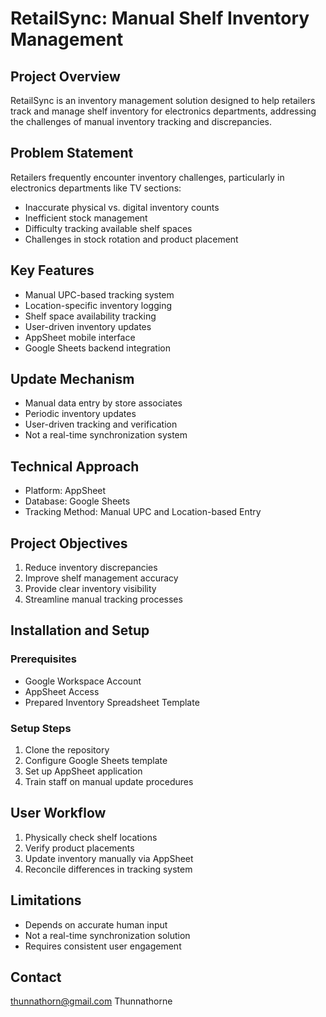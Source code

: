 # RetailSync: Manual Shelf Inventory Management

## Project Overview
RetailSync is an inventory management solution designed to help retailers track and manage shelf inventory for electronics departments, addressing the challenges of manual inventory tracking and discrepancies.

## Problem Statement
Retailers frequently encounter inventory challenges, particularly in electronics departments like TV sections:
- Inaccurate physical vs. digital inventory counts
- Inefficient stock management
- Difficulty tracking available shelf spaces
- Challenges in stock rotation and product placement

## Key Features
- Manual UPC-based tracking system
- Location-specific inventory logging
- Shelf space availability tracking
- User-driven inventory updates
- AppSheet mobile interface
- Google Sheets backend integration

## Update Mechanism
- Manual data entry by store associates
- Periodic inventory updates
- User-driven tracking and verification
- Not a real-time synchronization system

## Technical Approach
- Platform: AppSheet
- Database: Google Sheets
- Tracking Method: Manual UPC and Location-based Entry

## Project Objectives
1. Reduce inventory discrepancies
2. Improve shelf management accuracy
3. Provide clear inventory visibility
4. Streamline manual tracking processes

## Installation and Setup
### Prerequisites
- Google Workspace Account
- AppSheet Access
- Prepared Inventory Spreadsheet Template

### Setup Steps
1. Clone the repository
2. Configure Google Sheets template
3. Set up AppSheet application
4. Train staff on manual update procedures

## User Workflow
1. Physically check shelf locations
2. Verify product placements
3. Update inventory manually via AppSheet
4. Reconcile differences in tracking system

## Limitations
- Depends on accurate human input
- Not a real-time synchronization solution
- Requires consistent user engagement


## Contact
thunnathorn@gmail.com
Thunnathorne
